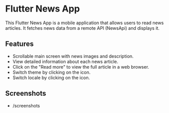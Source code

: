 # Flutter News App

This Flutter News App is a mobile application that allows users to read news articles. It fetches news data from a remote API (NewsApi) and displays it.

## Features

- Scrollable main screen with news images and description.
- View detailed information about each news article.
- Click on the "Read more" to view the full article in a web browser.
- Switch theme by clicking on the icon.
- Switch locale by clicking on the icon.

## Screenshots

- /screenshots